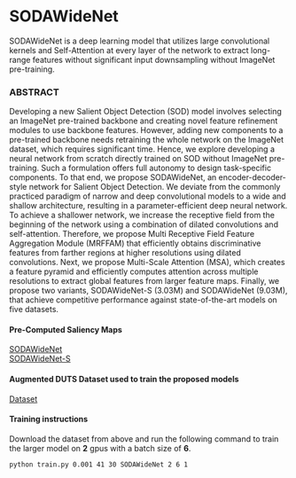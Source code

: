 # SODAWideNet
SODAWideNet is a deep learning model that utilizes large convolutional kernels and Self-Attention at every layer of the network to extract long-range features without significant input downsampling without ImageNet pre-training.

### ABSTRACT
Developing a new Salient Object Detection (SOD) model involves selecting an ImageNet pre-trained backbone and creating novel feature refinement modules to use backbone features. However, adding new components to a pre-trained backbone needs retraining the whole network on the ImageNet dataset, which requires significant time. Hence, we explore developing a neural network from scratch directly trained on SOD without ImageNet pre-training. Such a formulation offers full autonomy to design task-specific components. To that end, we propose SODAWideNet, an encoder-decoder-style network for Salient Object Detection. We deviate from the commonly practiced paradigm of narrow and deep convolutional models to a wide and shallow architecture, resulting in a parameter-efficient deep neural network. To achieve a shallower network, we increase the receptive field from the beginning of the network using a combination of dilated convolutions and self-attention. Therefore, we propose Multi Receptive Field Feature Aggregation Module (MRFFAM) that efficiently obtains discriminative features from farther regions at higher resolutions using dilated convolutions. Next, we propose Multi-Scale Attention (MSA), which creates a feature pyramid and efficiently computes attention across multiple resolutions to extract global features from larger feature maps. Finally, we propose two variants, SODAWideNet-S (3.03M) and SODAWideNet (9.03M), that achieve competitive performance against state-of-the-art models on five datasets.

#### Pre-Computed Saliency Maps

[SODAWideNet](https://drive.google.com/drive/folders/19yZ8hAOgvdHSkZsmyiWeDzZEFHybJdVV?usp=sharing) <br />
[SODAWideNet-S](https://drive.google.com/drive/folders/1rC11EUb9RocRKyXwLCd1AESY5ocjZ_ta?usp=sharing)

#### Augmented DUTS Dataset used to train the proposed models
[Dataset](https://drive.google.com/file/d/1-sxp99YoDRSQBebMWXLeI0tlkRsU_LrH/view?usp=sharing)

#### Training instructions

Download the dataset from above and run the following command to train the larger model on **2** gpus with a batch size of **6**.

```bash
python train.py 0.001 41 30 SODAWideNet 2 6 1
```
